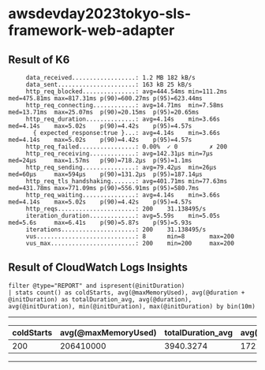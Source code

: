# awsdevday2023tokyo-sls-framework-web-adapter

## Result of K6

```
     data_received..................: 1.2 MB 182 kB/s
     data_sent......................: 163 kB 25 kB/s
     http_req_blocked...............: avg=444.54ms min=111.2ms med=475.81ms max=817.31ms p(90)=600.27ms p(95)=623.44ms
     http_req_connecting............: avg=14.71ms  min=7.58ms  med=13.71ms  max=25.07ms  p(90)=20.15ms  p(95)=20.65ms 
     http_req_duration..............: avg=4.14s    min=3.66s   med=4.14s    max=5.02s    p(90)=4.42s    p(95)=4.57s   
       { expected_response:true }...: avg=4.14s    min=3.66s   med=4.14s    max=5.02s    p(90)=4.42s    p(95)=4.57s   
     http_req_failed................: 0.00%  ✓ 0         ✗ 200  
     http_req_receiving.............: avg=142.31µs min=7µs     med=24µs     max=1.57ms   p(90)=718.2µs  p(95)=1.1ms   
     http_req_sending...............: avg=79.42µs  min=26µs    med=60µs     max=594µs    p(90)=131.2µs  p(95)=187.14µs
     http_req_tls_handshaking.......: avg=401.71ms min=77.63ms med=431.78ms max=771.09ms p(90)=556.91ms p(95)=580.7ms 
     http_req_waiting...............: avg=4.14s    min=3.66s   med=4.14s    max=5.02s    p(90)=4.42s    p(95)=4.57s   
     http_reqs......................: 200    31.138495/s
     iteration_duration.............: avg=5.59s    min=5.05s   med=5.6s     max=6.41s    p(90)=5.87s    p(95)=5.93s   
     iterations.....................: 200    31.138495/s
     vus............................: 8      min=8       max=200
     vus_max........................: 200    min=200     max=200
```

## Result of CloudWatch Logs Insights

```
filter @type="REPORT" and ispresent(@initDuration)
| stats count() as coldStarts, avg(@maxMemoryUsed), avg(@duration + @initDuration) as totalDuration_avg, avg(@duration), avg(@initDuration), min(@initDuration), max(@initDuration) by bin(10m)
```
---
| coldStarts | avg(@maxMemoryUsed) | totalDuration_avg | avg(@duration) | avg(@initDuration) | min(@initDuration) | max(@initDuration) |
|------------|---------------------|-------------------|----------------|--------------------|--------------------|--------------------|
| 200        | 206410000           | 3940.3274         | 1722.9165      | 2217.4109          | 1905.39            | 3105.75            |
---
